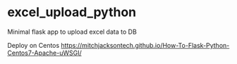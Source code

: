 # excel_upload_python
Minimal flask app to upload excel data to DB


Deploy on Centos https://mitchjacksontech.github.io/How-To-Flask-Python-Centos7-Apache-uWSGI/
